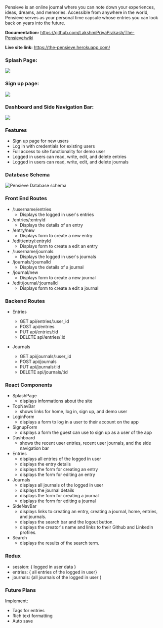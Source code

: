 Pensieve is an online journal where you can note down your experiences, ideas, dreams, and memories. Accessible from anywhere in the world, Pensieve serves as your personal time capsule whose entries you can look back on years into the future.  

**Documentation:** https://github.com/LakshmiPriyaPrakash/The-Pensieve/wiki 

**Live site link:** https://the-pensieve.herokuapp.com/


### Splash Page:

![](https://res.cloudinary.com/lpriya/image/upload/v1638274514/Pensieve/splash-page_l6wzde.jpg)

### Sign up page:

![](https://res.cloudinary.com/lpriya/image/upload/v1638274511/Pensieve/sign-up_z9qxrm.jpg)

### Dashboard and Side Navigation Bar:

![](https://res.cloudinary.com/lpriya/image/upload/v1638274506/Pensieve/dashboard_nac3ny.jpg)

### Features
* Sign up page for new users 
* Log in with credentials for existing users
* Full access to site functionality for demo user
* Logged in users can read, write, edit, and delete entries
* Logged in users can read, write, edit, and delete journals

### Database Schema

![Pensieve Database schema](https://res.cloudinary.com/lpriya/image/upload/v1638274984/Pensieve/Pensieve-db1_f6js9r.png)

### Front End Routes
* /:username/entries
  * Displays the logged in user's entries
* /entries/:entryId
  * Displays the details of an entry
* /entry/new
  * Displays form to create a new entry
* /edit/entry/:entryId
  * Displays form to create a edit an entry
* /:username/journals
  * Displays the logged in user's journals
* /journals/:journalId
  * Displays the details of a journal
* /journal/new
  * Displays form to create a new journal
* /edit/journal/:journalId
  * Displays form to create a edit a journal

### Backend Routes
* Entries
  * GET api/entries/:user_id
  * POST api/entries
  * PUT api/entries/:id
  * DELETE api/entries/:id

* Journals
  * GET api/journals/:user_id
  * POST api/journals
  * PUT api/journals/:id
  * DELETE api/journals/:id


### React Components
* SplashPage
  * displays informations about the site
* TopNavBar
  * shows links for home, log in, sign up, and demo user 
* LoginForm
  * displays a form to log in a user to their account on the app
* SignupForm
  * displays a form the guest can use to sign up as a user of the app
* Dashboard
  * shows the recent user entries, recent user journals, and the side navigation bar
* Entries
  * displays all entries of the logged in user
  * displays the entry details
  * displays the form for creating an entry
  * displays the form for editing an entry
* Journals
  * displays all journals of the logged in user
  * displays the journal details
  * displays the form for creating a journal
  * displays the form for editing a journal
* SideNavBar
  * displays links to creating an entry, creating a journal, home, entries, and journals.
  * displays the search bar and the logout button.
  * displays the creator's name and links to their Github and LinkedIn profiles.
* Search
  * displays the results of the search term.

### Redux
* session: { logged in user data }
* entries: { all entries of the logged in user}
* journals: {all journals of the logged in user }


### Future Plans
Implement:
* Tags for entries
* Rich text formatting
* Auto save
